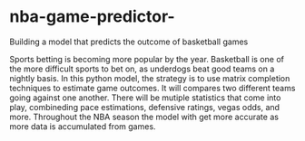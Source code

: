 # nba-game-predictor-
Building a model that predicts the outcome of basketball games


Sports betting is becoming more popular by the year. Basketball is one of the more difficult sports to bet on, as underdogs beat good teams on a nightly basis. In this python model, the strategy is to use matrix completion techniques to estimate game outcomes. It will compares two different teams going against one another. There will be mutiple statistics that come into play, combineding pace estimations, defensive ratings, vegas odds, and more. Throughout the NBA season the model with get more accurate as more data is accumulated from games.  
